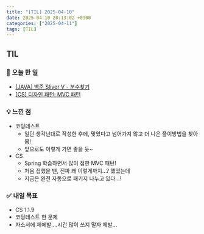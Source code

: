 ```yaml
---
title: "[TIL] 2025-04-10"
date: 2025-04-10 20:13:02 +0900
categories: ["2025-04-11"]
tags: [TIL]
---
```

## TIL
### 📌 오늘 한 일
- [[JAVA] 백준 Sliver V - 분수찾기](https://jelliclesu.github.io/2025-04-10/algorithm/2025/04/10/algo.html)
- [[CS] 디자인 패턴: MVC 패턴](https://jelliclesu.github.io/2025-04-10/cs/2025/04/10/cs.html)

### 💡 느낀 점
- 코딩테스트
  - 일단 생각난대로 작성한 후에, 맞았다고 넘어가지 않고 더 나은 풀이방법을 찾아봄!
  - 앞으로도 이렇게 가면 좋을 듯~
- CS
  - Spring 학습하면서 많이 접한 MVC 패턴!
  - 처음 접했을 땐, 진짜 왜 이렇게까지...? 했었는데
  - 지금은 완전 자동으로 패키지 나누고 있다...!

### ✅ 내일 목표
- CS 1.1.9
- 코딩테스트 한 문제
- 자소서에 제에발....시간 많이 쓰지 말자 제발...
